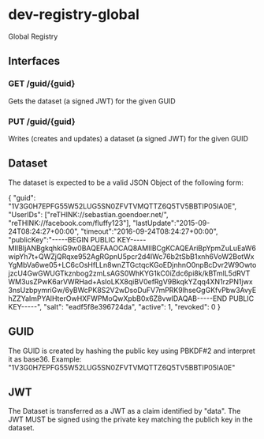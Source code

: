 # dev-registry-global
Global Registry

## Interfaces

### GET /guid/{guid}

Gets the dataset (a signed JWT) for the given GUID

### PUT /guid/{guid}

Writes (creates and updates) a dataset (a signed JWT) for the given GUID

## Dataset

The dataset is expected to be a valid JSON Object of the following form:

  {
	  "guid": "1V3G0H7EPFG55W52LUG5SN0ZFVTVMQTTZ6Q5TV5BBTIP05IA0E",
	  "UserIDs": ["reTHINK://sebastian.goendoer.net/", "reTHINK://facebook.com/fluffy123"],
	  "lastUpdate":"2015-09-24T08:24:27+00:00",
    "timeout":"2016-09-24T08:24:27+00:00",
	  "publicKey":"-----BEGIN PUBLIC KEY-----MIIBIjANBgkqhkiG9w0BAQEFAAOCAQ8AMIIBCgKCAQEAriBpYpmZuLuEaW6wipYh7t+QWZjQRqxe952AgRGpnU5pcr2d4IWc76b2tSbB1xnh6VoW2BotWxYgMbVa6we05+LC6cOsHfLLn8wnZTGctqcKGoEDjnhnO0npBcDvr2W9OwtojzcU4GwGWUGTkznbog2zmLsAGS0WhKYG1kC0iZdc6pi8k/kBTmlL5dRVTWM3usZPwK6arVWRHad+AsIoLKX8qiBV0efRgV9BkqkYZqq4XN1rzPN1jwx3nsUzbpymriGw/6yBWcPK8S2V2wDsoDuFV7mPRK9lhseGgGKfvPbw3AvyEhZZYaImPYAlHterOwHXFWPMoQwXpbB0x6Z8vwIDAQAB-----END PUBLIC KEY-----",
	  "salt": "eadf5f8e396724da",
    "active": 1,
    "revoked": 0
  } 

## GUID

The GUID is created by hashing the public key using PBKDF#2 and interpret it as base36. Example:  "1V3G0H7EPFG55W52LUG5SN0ZFVTVMQTTZ6Q5TV5BBTIP05IA0E"

## JWT

The Dataset is transferred as a JWT as a claim identified by "data". The JWT MUST be signed using the private key matching the publich key in the dataset.
